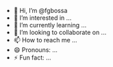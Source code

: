 - 👋 Hi, I’m @fgbossa
- 👀 I’m interested in ...
- 🌱 I’m currently learning ...
- 💞️ I’m looking to collaborate on ...
- 📫 How to reach me ...
- 😄 Pronouns: ...
- ⚡ Fun fact: ...

<!---
fgbossa/fgbossa is a ✨ special ✨ repository because its `README.md` (this file) appears on your GitHub profile.
You can click the Preview link to take a look at your changes.
--->
